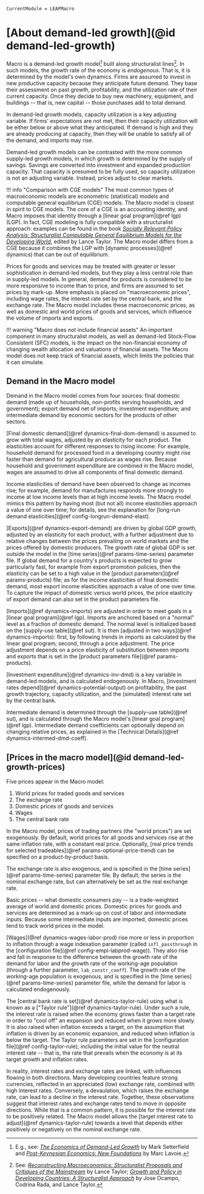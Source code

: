 ```@meta
CurrentModule = LEAPMacro
```

# [About demand-led growth](@id demand-led-growth)
Macro is a demand-led growth model[^1] built along structuralist lines[^2]. In such models, the growth rate of the economy is _endogenous_. That is, it is determined by the model's own dynamics. Firms are assumed to invest in new productive capacity because they anticipate future demand. They base their assessment on past growth, profitability, and the utilization rate of their current capacity. Once they decide to buy new machinery, equipment, and buildings -- that is, new capital -- those purchases add to total demand.

In demand-led growth models, capacity utilization is a key adjusting variable. If firms' expectations are not met, then their capacity utilization will be either below or above what they anticipated. If demand is high and they are already producing at capacity, then they will be unable to satisfy all of the demand, and imports may rise.

Demand-led growth models can be contrasted with the more common supply-led growth models, in which growth is determined by the supply of savings. Savings are converted into investment and expanded production capacity. That capacity is presumed to be fully used, so capacity utilization is not an adjusting variable. Instead, prices adjust to clear markets.

!!! info "Comparison with CGE models"
    The most common types of macroeconomic models are econometric (statistical) models and computable general equilibrium (CGE) models. The Macro model is closest in spirit to CGE models. The core of a CGE is an accounting identity, and Macro imposes that identity through a [linear goal program](@ref lgp) (LGP). In fact, CGE modeling is fully compatible with a structuralist approach: examples can be found in the book [_Socially Relevant Policy Analysis: Structuralist Computable General Equilibrium Models for the Developing World_](https://mitpress.mit.edu/books/socially-relevant-policy-analysis), edited by Lance Taylor. The Macro model differs from a CGE because it combines the LGP with [dynamic processes](@ref dynamics) that can be out of equilibrium.

Prices for goods and services may be treated with greater or lesser sophistication in demand-led models, but they play a less central role than in supply-led models. In general, demand for products is considered to be more responsive to income than to price, and firms are assumed to set prices by mark-up. More emphasis is placed on "macroeconomic prices", including wage rates, the interest rate set by the central bank, and the exchange rate. The Macro model includes these macroeconomic prices, as well as domestic and world prices of goods and services, which influence the volume of imports and exports.

!!! warning "Macro does not include financial assets"
    An important component in many structuralist models, as well as demand-led Stock-Flow Consistent (SFC) models, is the impact on the non-financial economy of changing wealth allocation and valuations of financial assets. The Macro model does not keep track of financial assets, which limits the policies that it can simulate.

[^1]: E.g., see: [_The Economics of Demand-Led Growth_](https://www.e-elgar.com/shop/usd/the-economics-of-demand-led-growth-9781840641776.html) by Mark Setterfield and [_Post-Keynesian Economics: New Foundations_](https://www.e-elgar.com/shop/usd/post-keynesian-economics-9781783475285.html) by Marc Lavoie.
[^2]: See: [_Reconstructing Macroeconomics: Structuralist Proposals and Critiques of the Mainstream_](https://www.hup.harvard.edu/catalog.php?isbn=9780674010734) by Lance Taylor; [_Growth and Policy in Developing Countries: A Structuralist Approach_](https://cup.columbia.edu/book/growth-and-policy-in-developing-countries/9780231150149) by Jose Ocampo, Codrina Rada, and Lance Taylor.

## Demand in the Macro model
Demand in the Macro model comes from four sources: final domestic demand (made up of households, non-profits serving households, and government); export demand net of imports; investment expenditure; and intermediate demand by economic sectors for the products of other sectors.

[Final domestic demand](@ref dynamics-final-dom-demand) is assumed to grow with total wages, adjusted by an elasticity for each product. The elasticities account for different responses to rising income. For example, household demand for processed food in a developing country might rise faster than demand for agricultural produce as wages rise. Because household and government expenditure are combined in the Macro model, wages are assumed to drive all components of final domestic demand.

Income elasticities of demand have been observed to change as incomes rise; for example, demand for manufactures responds more strongly to income at low income levels than at high income levels. The Macro model mimics this pattern by having most (but not all) income elasticities approach a value of one over time; for details, see the explanation for [long-run demand elasticities](@ref config-longrun-demand-elast).

[Exports](@ref dynamics-export-demand) are driven by global GDP growth, adjusted by an elasticity for each product, with a further adjustment due to relative changes between the prices prevailing on world markets and the prices offered by domestic producers. The growth rate of global GDP is set outside the model in the [time series](@ref params-time-series) parameter file. If global demand for a country's products is expected to grow particularly fast, for example from export promotion policies, then the elasticity can be set to a high value in the [product parameters](@ref params-products) file; as for the income elasticities of final domestic demand, most export income elasticities approach a value of one over time. To capture the impact of domestic versus world prices, the price elasticity of export demand can also set in the product parameters file.

[Imports](@ref dynamics-imports) are adjusted in order to meet goals in a [linear goal program](@ref lgp). Imports are anchored based on a "normal" level as a fraction of domestic demand. The normal level is initialized based on the [supply-use table](@ref sut). It is then [adjusted in two ways](@ref dynamics-imports): first, by following trends in imports as calculated by the linear goal program; second, through a price adjustment. The price adjustment depends on a price elasticity of substitution between imports and exports that is set in the [product parameters file](@ref params-products).

[Investment expenditure](@ref dynamics-inv-dmd) is a key variable in demand-led models, and is calculated endogenously. In Macro, [investment rates depend](@ref dynamics-potential-output) on profitability, the past growth trajectory, capacity utilization, and the (simulated) interest rate set by the central bank.

Intermediate demand is determined through the [supply-use table](@ref sut), and is calculated through the Macro model's [linear goal program](@ref lgp). Intermediate demand coefficients can optionally depend on changing relative prices, as explained in the [Technical Details](@ref dynamics-intermed-dmd-coeff).

## [Prices in the macro model](@id demand-led-growth-prices)
Five prices appear in the Macro model:
  1. World prices for traded goods and services
  2. The exchange rate
  3. Domestic prices of goods and services
  4. Wages
  5. The central bank rate

In the Macro model, prices of trading partners (the "world prices") are set exogenously. By default, world prices for all goods and services rise at the same inflation rate, with a constant real price. Optionally, [real price trends for selected tradeables](@ref params-optional-price-trend) can be specified on a product-by-product basis.

The exchange rate is also exogenous, and is specified in the [time series](@ref params-time-series) parameter file. By default, the series is the nominal exchange rate, but can alternatively be set as the real exchange rate.

Basic prices -- what domestic consumers pay -- is a trade-weighted average of world and domestic prices. Domestic prices for goods and services are determined as a mark-up on cost of labor and intermediate inputs. Because some intermediate inputs are imported, domestic prices tend to track world prices in the model.

[Wages](@ref dynamics-wages-labor-prod) rise more or less in proportion to inflation through a wage indexation parameter (called `infl_passthrough` in the [configuration file](@ref config-empl-labprod-wage)). They also rise and fall in response to the difference between the growth rate of the demand for labor and the growth rate of the working-age population (through a further parameter, `lab_constr_coeff`). The growth rate of the working-age population is exogenous, and is specified in the [time series](@ref params-time-series) parameter file, while the demand for labor is calculated endogenously.

The [central bank rate is set](@ref dynamics-taylor-rule) using what is known as a ["Taylor rule"](@ref dynamics-taylor-rule). Under such a rule, the interest rate is raised when the economy grows faster than a target rate in order to "cool off" an expansion and reduced when it grows more slowly. It is also raised when inflation exceeds a target, on the assumption that inflation is driven by an economic expansion, and reduced when inflation is below the target. The Taylor rule parameters are set in the [configuration file](@ref config-taylor-rule), including the initial value for the neutral interest rate -- that is, the rate that prevails when the economy is at its target growth and inflation rates.

In reality, interest rates and exchange rates are linked, with influences flowing in both directions. Many developing countries feature strong currencies, reflected in an appreciated (low) exchange rate, combined with high interest rates. Conversely, a devaulation, which raises the exchange rate, can lead to a decline in the interest rate. Together, these observations suggest that interest rates and exchange rates tend to move in opposite directions. While that is a common pattern, it is possible for the interest rate to be positively related. The Macro model allows the [target interest rate to adjust](@ref dynamics-taylor-rule) towards a level that depends either positively or negatively on the nominal exchange rate.
